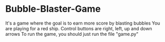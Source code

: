 # Bubble-Blaster-Game
It's a game where the goal is to earn more score by blasting bubbles
You are playing for a red ship. Control buttons are right, left, up and down arrows
To run the game, you should just run the file "game.py"
